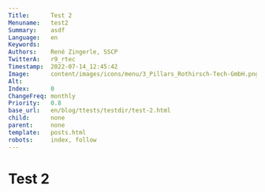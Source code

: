 ```yaml
---
Title:      Test 2
Menuname:   test2
Summary:    asdf
Language:   en
Keywords:   
Authors:    René Zingerle, SSCP
TwitterA:   r9_rtec
Timestamp:  2022-07-14_12:45:42
Image:      content/images/icons/menu/3_Pillars_Rothirsch-Tech-GmbH.png
Alt:        
Index:      0
ChangeFreq: monthly
Priority:   0.8
base_url:   en/blog/ttests/testdir/test-2.html
child:      none
parent:     none
template:   posts.html
robots:     index, follow
---
```


# Test 2
